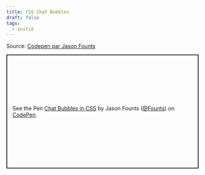 ```yaml
---
title: CSS Chat Bubbles
draft: false
tags:
  - initié
---
```


Source: [Codepen par Jason Founts](https://codepen.io/Founts/pen/AJyVOr)

<p class="codepen" data-height="300" data-default-tab="html,result" data-slug-hash="AJyVOr" data-user="Founts" style="height: 300px; box-sizing: border-box; display: flex; align-items: center; justify-content: center; border: 2px solid; margin: 1em 0; padding: 1em;">
  <span>See the Pen <a href="https://codepen.io/Founts/pen/AJyVOr">
  Chat Bubbles in CSS</a> by Jason Founts (<a href="https://codepen.io/Founts">@Founts</a>)
  on <a href="https://codepen.io">CodePen</a>.</span>
</p>
<script async src="https://cpwebassets.codepen.io/assets/embed/ei.js"></script>